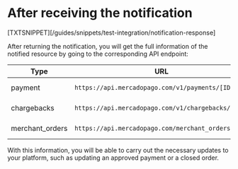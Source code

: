 # After receiving the notification

[TXTSNIPPET][/guides/snippets/test-integration/notification-response]

After returning the notification, you will get the full information of the notified resource by going to the corresponding API endpoint:

| Type | URL | Documentation |
| --- | --- | --- |
| payment | `https://api.mercadopago.com/v1/payments/[ID]` | [check documentation](https://www.mercadopago[FAKER][URL][DOMAIN]/developers/en/reference/payments/_payments_id/get) |
| chargebacks | `https://api.mercadopago.com/v1/chargebacks/[ID]` | [check documentation](https://www.mercadopago[FAKER][URL][DOMAIN]/developers/en/reference/chargebacks/_chargebacks_id/get) |
| merchant_orders | `https://api.mercadopago.com/merchant_orders/[ID]` | [check documentation](https://www.mercadopago[FAKER][URL][DOMAIN]/developers/en/reference/merchant_orders/_merchant_orders_id/get) |

With this information, you will be able to carry out the necessary updates to your platform, such as updating an approved payment or a closed order.


